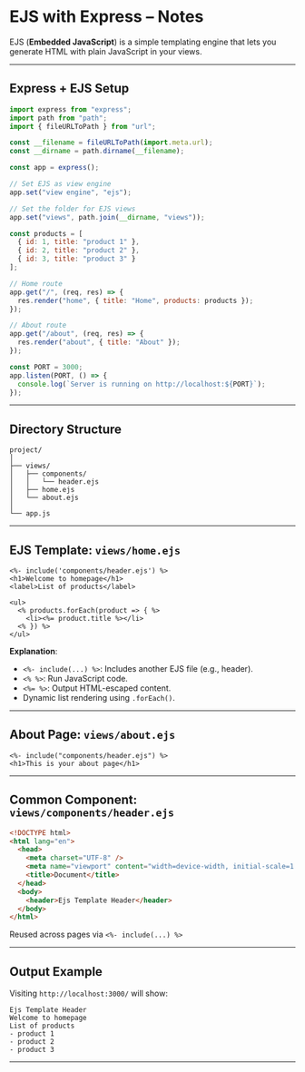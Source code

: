 #  EJS with Express – Notes

EJS (**Embedded JavaScript**) is a simple templating engine that lets you generate HTML with plain JavaScript in your views.

---

##  Express + EJS Setup

```js
import express from "express";
import path from "path";
import { fileURLToPath } from "url";

const __filename = fileURLToPath(import.meta.url);
const __dirname = path.dirname(__filename);

const app = express();

// Set EJS as view engine
app.set("view engine", "ejs");

// Set the folder for EJS views
app.set("views", path.join(__dirname, "views"));

const products = [
  { id: 1, title: "product 1" },
  { id: 2, title: "product 2" },
  { id: 3, title: "product 3" }
];

// Home route
app.get("/", (req, res) => {
  res.render("home", { title: "Home", products: products });
});

// About route
app.get("/about", (req, res) => {
  res.render("about", { title: "About" });
});

const PORT = 3000;
app.listen(PORT, () => {
  console.log(`Server is running on http://localhost:${PORT}`);
});
````

---

##  Directory Structure

```
project/
│
├── views/
│   ├── components/
│   │   └── header.ejs
│   ├── home.ejs
│   └── about.ejs
│
└── app.js
```

---

##  EJS Template: `views/home.ejs`

```ejs
<%- include('components/header.ejs') %>
<h1>Welcome to homepage</h1>
<label>List of products</label>

<ul>
  <% products.forEach(product => { %>
    <li><%= product.title %></li>
  <% }) %>
</ul>
```

**Explanation**:

* `<%- include(...) %>`: Includes another EJS file (e.g., header).
* `<% %>`: Run JavaScript code.
* `<%= %>`: Output HTML-escaped content.
* Dynamic list rendering using `.forEach()`.

---

##  About Page: `views/about.ejs`

```ejs
<%- include("components/header.ejs") %>
<h1>This is your about page</h1>
```

---

##  Common Component: `views/components/header.ejs`

```html
<!DOCTYPE html>
<html lang="en">
  <head>
    <meta charset="UTF-8" />
    <meta name="viewport" content="width=device-width, initial-scale=1.0" />
    <title>Document</title>
  </head>
  <body>
    <header>Ejs Template Header</header>
  </body>
</html>
```

 Reused across pages via `<%- include(...) %>`

---

##  Output Example

Visiting `http://localhost:3000/` will show:

```
Ejs Template Header
Welcome to homepage
List of products
- product 1
- product 2
- product 3
```

---




